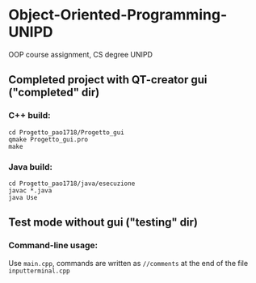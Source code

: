 # Object-Oriented-Programming-UNIPD
OOP course assignment, CS degree UNIPD

## Completed project with QT-creator gui ("completed" dir)

### C++ build:
```
cd Progetto_pao1718/Progetto_gui
qmake Progetto_gui.pro
make
```
### Java build:
```
cd Progetto_pao1718/java/esecuzione
javac *.java
java Use
```
## Test mode without gui ("testing" dir)

### Command-line usage:
Use ```main.cpp```, commands are written as ```//comments``` at the end of the file ```inputterminal.cpp```
